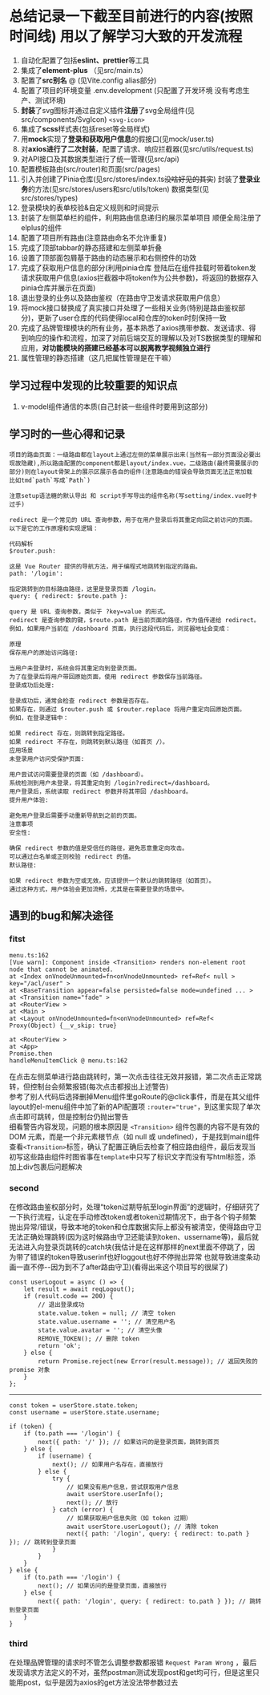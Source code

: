# **总结记录一下截至目前进行的内容(按照时间线) 用以了解学习大致的开发流程**

1. 自动化配置了包括**eslint、prettier**等工具
2. 集成了**element-plus** （见src/main.ts）
3. 配置了**src别名** @ (见Vite.config  alias部分)  
4. 配置了项目的环境变量 .env.development (只配置了开发环境 没有考虑生产、测试环境)  
5. **封装**了svg图标并通过自定义插件**注册**了svg全局组件(见src/components/SvgIcon) `<svg-icon>`
6. 集成了**scss**样式表(包括reset等全局样式)
7. 用**mock**实现了**登录和获取用户信息**的假接口(见mock/user.ts)
8. 对**axios进行了二次封装**，配置了请求、响应拦截器(见src/utils/request.ts)
9. 对API接口及其数据类型进行了统一管理(见src/api)
10. 配置模板路由(src/router)和页面(src/pages)
11. 引入并创建了Pinia仓库(见src/stores/index.ts~~没啥好见的其实~~) 封装了**登录业务**的方法(见src/stores/users和src/utils/token) 数据类型(见src/stores/types)
12. 登录模块的表单校验&自定义规则和时间提示
13. 封装了左侧菜单栏的组件，利用路由信息递归的展示菜单项目 顺便全局注册了elplus的组件
14. 配置了项目所有路由(注意路由命名不允许重复)
15. 完成了顶部tabbar的静态搭建和左侧菜单折叠
16. 设置了顶部面包屑基于路由的动态展示和右侧控件的功效
17. 完成了获取用户信息的部分(利用pinia仓库 登陆后在组件挂载时带着token发请求获取用户信息(axios拦截器中将token作为公共参数)，将返回的数据存入pinia仓库并展示在页面)
18. 退出登录的业务以及路由鉴权（在路由守卫发请求获取用户信息）
19. 将mock接口替换成了真实接口并处理了一些相关业务(特别是路由鉴权部分)，更新了user仓库的代码使得local和仓库的token时刻保持一致
20. 完成了品牌管理模块的所有业务，基本熟悉了axios携带参数、发送请求、得到响应的操作和流程，加深了对前后端交互的理解以及对TS数据类型的理解和应用，**对功能模块的搭建已经基本可以脱离教学视频独立进行**
21. 属性管理的静态搭建（这几把属性管理是在干嘛）

## 学习过程中发现的比较重要的知识点

1. v-model组件通信的本质(自己封装一些组件时要用到这部分)

## 学习时的一些心得和记录

    项目的路由页面：一级路由都在layout上通过左侧的菜单展示出来(当然有一部分页面没必要出现故隐藏),所以路由配置的component都是layout/index.vue，二级路由(最终需要展示的部分)则在layout骨架上的展示区展示各自的组件(注意路由的错误会导致页面无法正常加载 比如tmd`path`写成`Path`)  

    注意setup语法糖的默认导出 和 script手写导出的组件名称(写setting/index.vue时卡过手)

    redirect 是一个常见的 URL 查询参数，用于在用户登录后将其重定向回之前访问的页面。以下是它的工作原理和实现逻辑：

    代码解析
    $router.push:

    这是 Vue Router 提供的导航方法，用于编程式地跳转到指定的路由。
    path: '/login':

    指定跳转到的目标路由路径，这里是登录页面 /login。
    query: { redirect: $route.path }:

    query 是 URL 查询参数，类似于 ?key=value 的形式。
    redirect 是查询参数的键，$route.path 是当前页面的路径，作为值传递给 redirect。
    例如，如果用户当前在 /dashboard 页面，执行这段代码后，浏览器地址会变成：

    原理
    保存用户的原始访问路径:

    当用户未登录时，系统会将其重定向到登录页面。
    为了在登录后将用户带回原始页面，使用 redirect 参数保存当前路径。
    登录成功后处理:

    登录成功后，通常会检查 redirect 参数是否存在。
    如果存在，则通过 $router.push 或 $router.replace 将用户重定向回原始页面。
    例如，在登录逻辑中：

    如果 redirect 存在，则跳转到指定路径。
    如果 redirect 不存在，则跳转到默认路径（如首页 /）。
    应用场景
    未登录用户访问受保护页面:

    用户尝试访问需要登录的页面（如 /dashboard）。
    系统检测到用户未登录，将其重定向到 /login?redirect=/dashboard。
    用户登录后，系统读取 redirect 参数并将其带回 /dashboard。
    提升用户体验:

    避免用户登录后需要手动重新导航到之前的页面。
    注意事项
    安全性:

    确保 redirect 参数的值是受信任的路径，避免恶意重定向攻击。
    可以通过白名单或正则校验 redirect 的值。
    默认路径:

    如果 redirect 参数为空或无效，应该提供一个默认的跳转路径（如首页）。
    通过这种方式，用户体验会更加流畅，尤其是在需要登录的场景中。

## 遇到的bug和解决途径

### fitst

    menu.ts:162
    [Vue warn]: Component inside <Transition> renders non-element root node that cannot be animated.
    at <Index onVnodeUnmounted=fn<onVnodeUnmounted> ref=Ref< null > key="/acl/user" >
    at <BaseTransition appear=false persisted=false mode=undefined ... >
    at <Transition name="fade" >
    at <RouterView >
    at <Main >
    at <Layout onVnodeUnmounted=fn<onVnodeUnmounted> ref=Ref<
    Proxy(Object) {__v_skip: true}

    at <RouterView >
    at <App>
    Promise.then
    handleMenuItemClick @ menu.ts:162 

在点击左侧菜单进行路由跳转时，第一次点击往往无效并报错，第二次点击正常跳转，但控制台会频繁报错(每次点击都报出上述警告)  
参考了别人代码后选择删掉Menu组件里goRoute的@click事件，而是在其父组件layout的el-menu组件中加了新的API配置项  `:router="true"`，到这里实现了单次点击即可跳转，但是控制台仍抛出警告  
细看警告内容发现，问题的根本原因是 `<Transition>` 组件包裹的内容不是有效的 DOM 元素，而是一个非元素根节点（如 null 或 undefined），于是找到main组件查看`<Transition>`标签，确认了配置正确后去检查了相应路由组件，最后发现当初写这些路由组件时图省事在`template`中只写了标识文字而没有写html标签，添加上div包裹后问题解决

### second

在修改路由鉴权部分时，处理“token过期导航至login界面”的逻辑时，仔细研究了一下执行流程，认定在手动修改token或者token过期情况下，由于各个钩子频繁抛出异常/错误，导致本地的token和仓库数据实际上都没有被清空，使得路由守卫无法正确处理跳转(因为这时候路由守卫还能读到token、ussername等)，最后就无法进入向登录页跳转的catch块(我估计是在这样那样的next里面不停跳了，因为带了错误的token导致userinf也好loggout也好不停抛出异常 也就导致进度条动画一直不停--因为到不了after路由守卫)(看得出来这个项目写的很屎了)

    const userLogout = async () => {
        let result = await reqLogout();
        if (result.code == 200) {
            // 退出登录成功
            state.value.token = null; // 清空 token
            state.value.username = ''; // 清空用户名
            state.value.avatar = ''; // 清空头像
            REMOVE_TOKEN(); // 删除 token
            return 'ok';
        } else {
            return Promise.reject(new Error(result.message)); // 返回失败的 promise 对象
        }
    };
------
    const token = userStore.state.token;
    const username = userStore.state.username;

    if (token) {
        if (to.path === '/login') {
            next({ path: '/' }); // 如果访问的是登录页面，跳转到首页
        } else {
            if (username) {
                next(); // 如果用户名存在，直接放行
            } else {
                try {
                    // 如果没有用户信息，尝试获取用户信息
                    await userStore.userInfo(); 
                    next(); // 放行
                } catch (error) {
                    // 如果获取用户信息失败（如 token 过期）
                    await userStore.userLogout(); // 清除 token
                    next({ path: '/login', query: { redirect: to.path } }); // 跳转到登录页面
                }
            }
        }
    } else {
        if (to.path === '/login') {
            next(); // 如果访问的是登录页面，直接放行
        } else {
            next({ path: '/login', query: { redirect: to.path } }); // 跳转到登录页面
        }
    }

### third

在处理品牌管理的请求时不管怎么调整参数都报错 `Request Param Wrong` ，最后发现请求方法定义的不对，虽然postman测试发现post和get均可行，但是这里只能用post，似乎是因为axios的get方法没法带参数过去